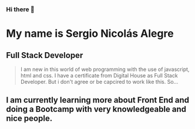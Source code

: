 ### Hi there 👋
My name is Sergio Nicolás Alegre
================================
Full Stack Developer
---------------------
>  I am new in this world of web programming with the use of javascript, html and css. 
>  I have a certificate from Digital House as Full Stack Developer.
>  But i don't agree or be capcired to work like this. So...
>  
## I am currently learning more about Front End and doing a Bootcamp with very knowledgeable and nice people.



<!--
**aleSer308/aleSer308** is a ✨ _special_ ✨ repository because its `README.md` (this file) appears on your GitHub profile.

Here are some ideas to get you started:

- 🔭 I’m currently working on ...
- 🌱 I’m currently learning ...
- 👯 I’m looking to collaborate on ...
- 🤔 I’m looking for help with ...
- 💬 Ask me about ...
- 📫 How to reach me: ...
- 😄 Pronouns: ...
- ⚡ Fun fact: ...
-->

